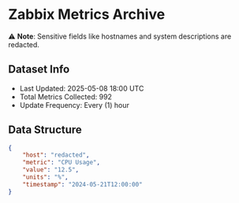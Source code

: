 # Zabbix Metrics Archive

⚠️ **Note**: Sensitive fields like hostnames and system descriptions are redacted.

## Dataset Info
- Last Updated: 2025-05-08 18:00 UTC
- Total Metrics Collected: 992
- Update Frequency: Every (1) hour

## Data Structure
```json
{
    "host": "redacted",
    "metric": "CPU Usage",
    "value": "12.5",
    "units": "%",
    "timestamp": "2024-05-21T12:00:00"
}
```
